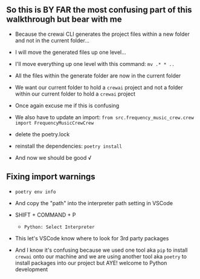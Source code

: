 ## So this is BY FAR the most confusing part of this walkthrough but bear with me

- Because the crewai CLI generates the project files within a new folder and not in the current folder...
- I will move the generated files up one level...
- I'll move everything up one level with this command: `mv .* * ..`
- All the files within the generate folder are now in the current folder

- We want our current folder to hold a `crewai` project and not a folder within our current folder to hold a `crewai` project
- Once again excuse me if this is confusing

- We also have to update an import: `from src.frequency_music_crew.crew import FrequencyMusicCrewCrew`
- delete the poetry.lock
- reinstall the dependencies: `poetry install`
- And now we should be good √

## Fixing import warnings

- `poetry env info`
- And copy the "path" into the interpreter path setting in VSCode
- SHIFT + COMMAND + P
  - `Python: Select Interpreter`

- This let's VSCode know where to look for 3rd party packages
- And I know it's confusing because we used one tool aka `pip` to install `crewai` onto our machine and we are using another tool aka `poetry` to install packages into our project but AYE! welcome to Python development